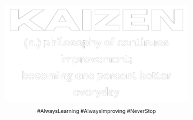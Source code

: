 <p align="center">
    <img width="500" src="https://github.com/pvndeshmukh/about/blob/3676e4905692edc1542c8f31063f541913c8f904/kaizen_transperent_crop.png">
</p>
<p align="center">
#AlwaysLearning #AlwaysImproving #NeverStop  
</p>

<!---
![alt text](https://github.com/pvndeshmukh/pvndeshmukh/blob/8c44c0377dd647c0ad7bfdc62a7ac26f0b62d927/kaizen_transperent.png?raw=true)
pvndeshmukh/pvndeshmukh is a ✨ special ✨ repository because its `README.md` (this file) appears on your GitHub profile.
You can click the Preview link to take a look at your changes.
--->
